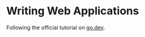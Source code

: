 # Writing Web Applications

Following the official tutorial on [go.dev](https://go.dev/doc/articles/wiki/).

